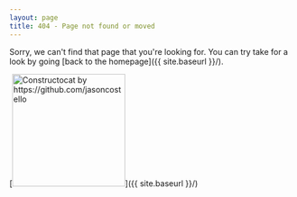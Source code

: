 ```yaml
---
layout: page
title: 404 - Page not found or moved
---
```


Sorry, we can't find that page that you're looking for. You can try take for a look by going [back to the homepage]({{ site.baseurl }}/).

[<img src="{{ site.baseurl }}/images/404.jpg" alt="Constructocat by https://github.com/jasoncostello" style="width: 200px;"/>]({{ site.baseurl }}/)
